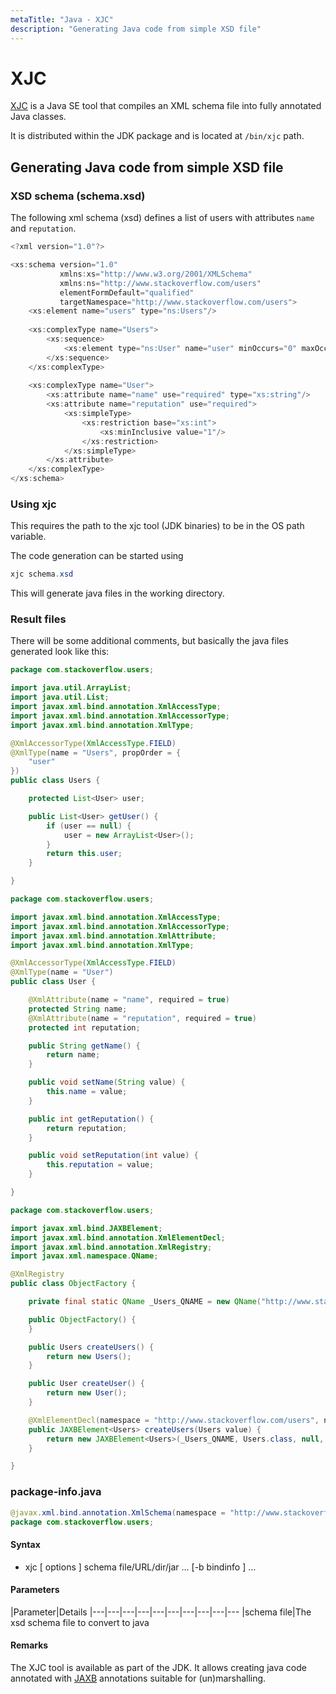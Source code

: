 ```yaml
---
metaTitle: "Java - XJC"
description: "Generating Java code from simple XSD file"
---
```


# XJC


[XJC](https://docs.oracle.com/javase/8/docs/technotes/tools/windows/xjc.html) is a Java SE tool that compiles an XML schema file into fully annotated Java classes.

It is distributed within the JDK package and is located at `/bin/xjc` path.



## Generating Java code from simple XSD file


### XSD schema (schema.xsd)

The following xml schema (xsd) defines a list of users with attributes `name` and `reputation`.

```java
<?xml version="1.0"?>

<xs:schema version="1.0"
           xmlns:xs="http://www.w3.org/2001/XMLSchema"
           xmlns:ns="http://www.stackoverflow.com/users"
           elementFormDefault="qualified"
           targetNamespace="http://www.stackoverflow.com/users">
    <xs:element name="users" type="ns:Users"/>
    
    <xs:complexType name="Users">
        <xs:sequence>
            <xs:element type="ns:User" name="user" minOccurs="0" maxOccurs="unbounded"/>
        </xs:sequence>
    </xs:complexType>
    
    <xs:complexType name="User">
        <xs:attribute name="name" use="required" type="xs:string"/>
        <xs:attribute name="reputation" use="required">
            <xs:simpleType>
                <xs:restriction base="xs:int">
                    <xs:minInclusive value="1"/>
                </xs:restriction>
            </xs:simpleType>
        </xs:attribute>
    </xs:complexType>
</xs:schema>

```

### Using xjc

This requires the path to the xjc tool (JDK binaries) to be in the OS path variable.

The code generation can be started using

```java
xjc schema.xsd

```

This will generate java files in the working directory.

### Result files

There will be some additional comments, but basically the java files generated look like this:

```java
package com.stackoverflow.users;

import java.util.ArrayList;
import java.util.List;
import javax.xml.bind.annotation.XmlAccessType;
import javax.xml.bind.annotation.XmlAccessorType;
import javax.xml.bind.annotation.XmlType;

@XmlAccessorType(XmlAccessType.FIELD)
@XmlType(name = "Users", propOrder = {
    "user"
})
public class Users {

    protected List<User> user;

    public List<User> getUser() {
        if (user == null) {
            user = new ArrayList<User>();
        }
        return this.user;
    }

}

```

```java
package com.stackoverflow.users;

import javax.xml.bind.annotation.XmlAccessType;
import javax.xml.bind.annotation.XmlAccessorType;
import javax.xml.bind.annotation.XmlAttribute;
import javax.xml.bind.annotation.XmlType;

@XmlAccessorType(XmlAccessType.FIELD)
@XmlType(name = "User")
public class User {

    @XmlAttribute(name = "name", required = true)
    protected String name;
    @XmlAttribute(name = "reputation", required = true)
    protected int reputation;

    public String getName() {
        return name;
    }

    public void setName(String value) {
        this.name = value;
    }

    public int getReputation() {
        return reputation;
    }

    public void setReputation(int value) {
        this.reputation = value;
    }

}

```

```java
package com.stackoverflow.users;

import javax.xml.bind.JAXBElement;
import javax.xml.bind.annotation.XmlElementDecl;
import javax.xml.bind.annotation.XmlRegistry;
import javax.xml.namespace.QName;

@XmlRegistry
public class ObjectFactory {

    private final static QName _Users_QNAME = new QName("http://www.stackoverflow.com/users", "users");

    public ObjectFactory() {
    }

    public Users createUsers() {
        return new Users();
    }

    public User createUser() {
        return new User();
    }

    @XmlElementDecl(namespace = "http://www.stackoverflow.com/users", name = "users")
    public JAXBElement<Users> createUsers(Users value) {
        return new JAXBElement<Users>(_Users_QNAME, Users.class, null, value);
    }

}

```

### package-info.java

```java
@javax.xml.bind.annotation.XmlSchema(namespace = "http://www.stackoverflow.com/users", elementFormDefault = javax.xml.bind.annotation.XmlNsForm.QUALIFIED)
package com.stackoverflow.users;

```



#### Syntax


- xjc [ options ] schema file/URL/dir/jar ... [-b bindinfo ] ...



#### Parameters


|Parameter|Details
|---|---|---|---|---|---|---|---|---|---
|schema file|The xsd schema file to convert to java



#### Remarks


The XJC tool is available as part of the JDK. It allows creating java code annotated with [JAXB](http://stackoverflow.com/documentation/java/147/java-xml-jaxb#t=201607272119557467353) annotations suitable for (un)marshalling.


